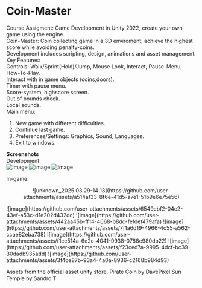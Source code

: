 # Coin-Master
Course Assigment: Game Development in Unity 2022, create your own game using the engine.  
Coin-Master: Coin collecting game in a 3D enviroment, achieve the highest score while avoiding penalty-coins.  
Development includes scripting, design, animations and asset management.  
Key Features:  
Controls: Walk/Sprint(Hold)/Jump, Mouse Look, Interact, Pause-Menu, How-To-Play.  
Interact with in game objects (coins,doors).  
Timer with pause menu.  
Score-system, highscore screen.  
Out of bounds check.  
Local sounds.  
Main menu:  
1) New game with different difficulties.  
2) Continue last game.  
3) Preferences/Settings: Graphics, Sound, Languages.  
4) Exit to windows.  
  
**Screenshots**  
Development:  
![image](https://github.com/user-attachments/assets/64cc1b27-367f-4214-9e25-c0f3a4196473)
![image](https://github.com/user-attachments/assets/f5d46cce-a49b-4255-a027-45799d5cc036)
![image](https://github.com/user-attachments/assets/3a00104d-274d-46e4-a760-22981bcd177a)

In-game:  
<p align="center"> ![unknown_2025 03 29-14 13](https://github.com/user-attachments/assets/a514af33-8f6e-41d5-a7e1-51b9e6e75e56) </p>
![image](https://github.com/user-attachments/assets/6549ebf2-04c2-43ef-a53c-d1e202d432dc)
![image](https://github.com/user-attachments/assets/442aa45b-ff14-4668-b8dc-fefdef479afa)
![image](https://github.com/user-attachments/assets/7f1a6d19-4966-4c55-a562-ccae82eba738)
![image](https://github.com/user-attachments/assets/f1ce514a-6e2c-4041-9938-0788e980db22)
![image](https://github.com/user-attachments/assets/f23ced7a-9995-4dcf-bc39-30dadb935add)
![image](https://github.com/user-attachments/assets/3f4ce87b-93a4-4a0a-8936-c2168b984d93)

Assets from the official asset unity store.
Pirate Coin by DavePixel
Sun Temple by Sandro T









